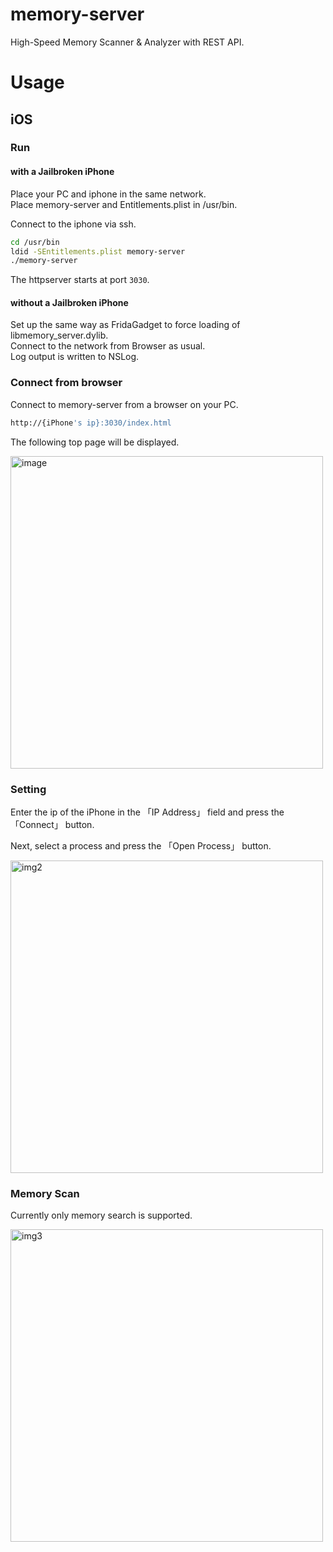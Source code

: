 # memory-server

High-Speed Memory Scanner &amp; Analyzer with REST API.

# Usage

## iOS

### Run

#### with a Jailbroken iPhone

Place your PC and iphone in the same network.  
Place memory-server and Entitlements.plist in /usr/bin.

Connect to the iphone via ssh.

```sh
cd /usr/bin
ldid -SEntitlements.plist memory-server
./memory-server
```

The httpserver starts at port `3030`.

#### without a Jailbroken iPhone

Set up the same way as FridaGadget to force loading of libmemory_server.dylib.  
Connect to the network from Browser as usual.  
Log output is written to NSLog.

### Connect from browser

Connect to memory-server from a browser on your PC.

```sh
http://{iPhone's ip}:3030/index.html
```

The following top page will be displayed.

<img width="500" alt="image" src="https://github.com/DoranekoSystems/memory-server/assets/96031346/01d846b5-df98-4925-9b3c-b63d66b10d89">

### Setting

Enter the ip of the iPhone in the 「IP Address」 field and press the 「Connect」 button.

Next, select a process and press the 「Open Process」 button.

<img width="500" alt="img2" src="https://github.com/DoranekoSystems/memory-server/assets/96031346/4aa7bf02-c97a-4e1b-97da-8778e6017550">

### Memory Scan

Currently only memory search is supported.

<img width="500" alt="img3" src="https://github.com/DoranekoSystems/memory-server/assets/96031346/f230d850-646f-4fd9-8ee4-4265f2e20e1a">

